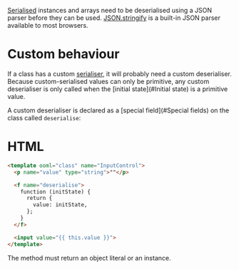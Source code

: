 [Serialised](#Serialisation) instances and arrays need to be deserialised using a JSON parser before they can be used. [JSON.stringify](https://developer.mozilla.org/docs/Web/JavaScript/Reference/Global_Objects/JSON/stringify) is a built-in JSON parser available to most browsers.

# Custom behaviour

If a class has a custom [serialiser](#Serialisation), it will probably need a custom deserialiser. Because custom-serialised values can only be primitive, any custom deserialiser is only called when the [initial state](#Initial state) is a primitive value.

A custom deserialiser is declared as a [special field](#Special fields) on the class called `deserialise`:

<!-- begin tabbed sections -->

# HTML

```html
<template ooml="class" name="InputControl">
  <p name="value" type="string">""</p>

  <f name="deserialise">
    function (initState) {
      return {
        value: initState,
      };
    }
  </f>

  <input value="{{ this.value }}">
</template>
```

<!-- end tabbed sections -->

The method must return an object literal or an instance.
